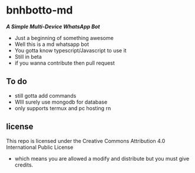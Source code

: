 # bnhbotto-md

***A Simple Multi-Device WhatsApp Bot***
- Just a beginning of something awesome
- Well this is a md whatsapp bot
- You gotta know typescript/Javascript to use it
- Still in beta
- if you wanna contribute then pull request

## To do
- still gotta add commands 
- WIll surely use mongodb for database 
- only supports termux and pc hosting rn

## license 
This repo is licensed under the Creative Commons Attribution 4.0 International Public License
- which means you are allowed a modify and distribute but you must give credits. 
